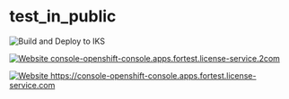 
# test_in_public
![Build and Deploy to IKS](https://github.com/arturobrzut/test_in_public/workflows/Build%20and%20Deploy%20to%20IKS/badge.svg?branch=ddd)

[![Website console-openshift-console.apps.fortest.license-service.2com](https://img.shields.io/website-up-down-green-red/https/naereen.github.io.svg)](https://console-openshift-console.apps.fortest.license-service.2com )



[![Website https://console-openshift-console.apps.fortest.license-service.com ](https://img.shields.io/website-up-down-green-red/http/cv.lbesson.qc.to.svg)](https://console-openshift-console.apps.fortest.license-service.com )
